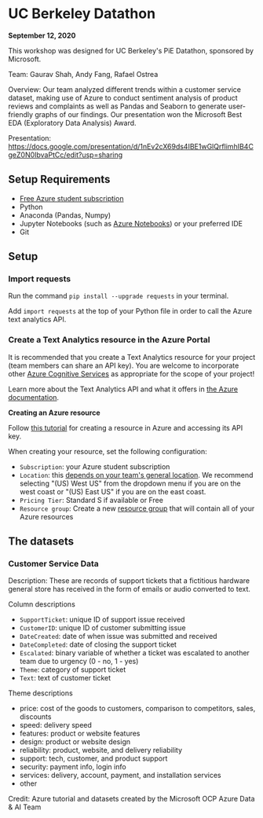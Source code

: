 # UC Berkeley Datathon
**September 12, 2020**

This workshop was designed for UC Berkeley's PiE Datathon, sponsored by Microsoft.

Team: Gaurav Shah, Andy Fang, Rafael Ostrea

Overview: Our team analyzed different trends within a customer service dataset, making use of Azure to conduct sentiment analysis of product reviews and complaints as well as Pandas and Seaborn to generate user-friendly graphs of our findings. Our presentation won the Microsoft Best EDA (Exploratory Data Analysis) Award.

Presentation: https://docs.google.com/presentation/d/1nEv2cX69ds4IBE1wGlQrflimhIB4CgeZ0N0IbvaPtCc/edit?usp=sharing


## Setup Requirements
- [Free Azure student subscription](https://azure.microsoft.com/en-us/free/students/)
- Python
- Anaconda (Pandas, Numpy)
- Jupyter Notebooks (such as [Azure Notebooks](https://notebooks.azure.com/)) or your preferred IDE
- Git

## Setup

### Import requests
Run the command `pip install --upgrade requests` in your terminal.

Add `import requests` at the top of your Python file in order to call the Azure text analytics API.

### Create a Text Analytics resource in the Azure Portal
It is recommended that you create a Text Analytics resource for your project (team members can share an API key). You are welcome to incorporate other [Azure Cognitive Services](https://azure.microsoft.com/en-us/services/cognitive-services/?&ef_id=CjwKCAjw19z6BRAYEiwAmo64LVDAg0XDqkMIu9giSdrSMtEj62pCT0xpuv43pOjooX0xCO6kF1_3choC4wYQAvD_BwE:G:s&OCID=AID2100131_SEM_CjwKCAjw19z6BRAYEiwAmo64LVDAg0XDqkMIu9giSdrSMtEj62pCT0xpuv43pOjooX0xCO6kF1_3choC4wYQAvD_BwE:G:s&gclid=CjwKCAjw19z6BRAYEiwAmo64LVDAg0XDqkMIu9giSdrSMtEj62pCT0xpuv43pOjooX0xCO6kF1_3choC4wYQAvD_BwE) as appropriate for the scope of your project!

Learn more about the Text Analytics API and what it offers in [the Azure documentation](https://docs.microsoft.com/en-us/azure/cognitive-services/text-analytics/).

**Creating an Azure resource**

Follow [this tutorial](https://docs.microsoft.com/en-us/azure/cognitive-services/cognitive-services-apis-create-account?tabs=multiservice%2Cwindows) for creating a resource in Azure and accessing its API key.

When creating your resource, set the following configuration:
- `Subscription`: your Azure student subscription
- `Location`: this [depends on your team's general location](https://azure.microsoft.com/en-us/global-infrastructure/geographies/). We recommend selecting "(US) West US" from the dropdown menu if you are on the west coast or "(US) East US" if you are on the east coast. 
- `Pricing Tier`: Standard S if available or Free
- `Resource group`: Create a new [resource group](https://docs.microsoft.com/en-us/azure/azure-resource-manager/management/manage-resource-groups-portal) that will contain all of your Azure resources



## The datasets

### Customer Service Data
Description: These are records of support tickets that a fictitious hardware general store has received in the form of emails or audio converted to text.

Column descriptions
- `SupportTicket`: unique ID of support issue received
- `CustomerID`: unique ID of customer submitting issue
- `DateCreated`: date of when issue was submitted and received
- `DateCompleted`: date of closing the support ticket
- `Escalated`: binary variable of whether a ticket was escalated to another team due to urgency (0 - no, 1 - yes)
- `Theme`: category of support ticket
- `Text`: text of customer ticket

Theme descriptions
- price: cost of the goods to customers,  comparison to competitors, sales, discounts
- speed: delivery speed
- features: product or website features
- design: product or website design
- reliability: product, website, and delivery reliability
- support: tech, customer, and product support
- security: payment info, login info
- services: delivery, account, payment, and installation services
- other

Credit: Azure tutorial and datasets created by the Microsoft OCP Azure Data & AI Team
